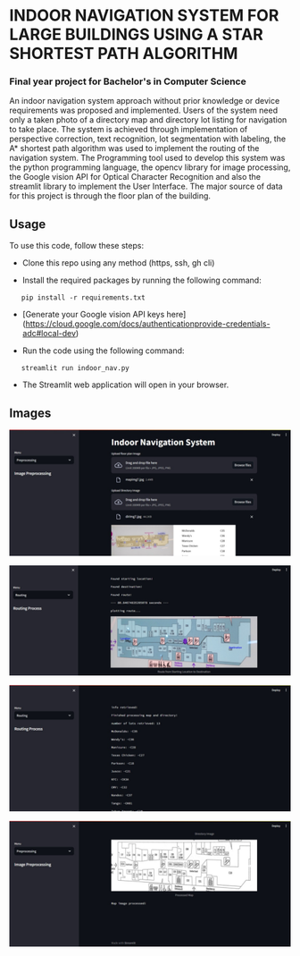 # INDOOR NAVIGATION SYSTEM FOR LARGE BUILDINGS USING A STAR SHORTEST PATH ALGORITHM
### Final year project for Bachelor's in Computer Science

An indoor navigation system approach without prior knowledge or device requirements was proposed and implemented. Users of the system need only a taken photo of a directory map and directory lot listing for navigation to take place. The system is achieved through implementation of perspective correction, text recognition, lot segmentation with labeling, the A* shortest path algorithm was used to implement the routing of the navigation system. The Programming tool used to develop this system was the python programming language, the opencv library for image processing, the Google vision API for Optical Character Recognition and also the streamlit library to implement the User Interface. The major source of data for this project is through the floor plan of the building.

## Usage

To use this code, follow these steps:

- Clone this repo using any method (https, ssh, gh cli)

- Install the required packages by running the following command:
```shell
   pip install -r requirements.txt
```
- [Generate your Google vision API keys here]
(https://cloud.google.com/docs/authenticationprovide-credentials-adc#local-dev)


- Run the code using the following command:
```shell
   streamlit run indoor_nav.py
```

- The Streamlit web application will open in your browser.

## Images
<!--Images-->

![Picture 1](indoor1.jpeg)

![Picture 2](indoor2.jpeg)

![Picture 3](indoor3.jpeg)

![Picture 4](indoor4.jpeg)



